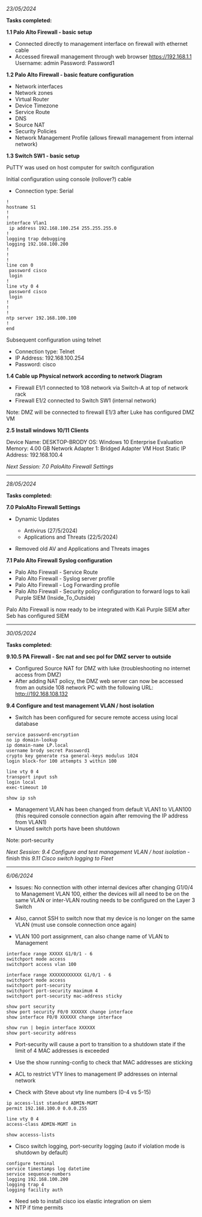 *23/05/2024*

**Tasks completed:**

**1.1 Palo Alto Firewall - basic setup**

- Connected directly to management interface on firewall with ethernet cable
- Accessed firewall management through web browser
  https://192.168.1.1
  Username: admin
  Password: Password1

**1.2 Palo Alto Firewall - basic feature configuration**

- Network interfaces
- Network zones
- Virtual Router
- Device Timezone
- Service Route
- DNS
- Source NAT
- Security Policies
- Network Management Profile (allows firewall management from internal network)

**1.3 Switch SW1 - basic setup**

PuTTY was used on host computer for switch configuration

Initial configuration using console (rollover?) cable

- Connection type: Serial

```
!
hostname S1
!
!
interface Vlan1
 ip address 192.168.100.254 255.255.255.0
!
logging trap debugging
logging 192.168.100.200
!
!
!
line con 0
 password cisco
 login
!
line vty 0 4
 password cisco
 login
!
!
!
ntp server 192.168.100.100
!
end
```

Subsequent configuration using telnet

- Connection type: Telnet
- IP Address: 192.168.100.254
- Password: cisco

**1.4 Cable up Physical network according to network Diagram**

- Firewall E1/1 connected to 108 network via Switch-A at top of network rack
- Firewall E1/2 connected to Switch SW1 (internal network)

Note: DMZ will be connected to firewall E1/3 after Luke has configured DMZ VM

**2.5 Install windows 10/11 Clients**

Device Name: DESKTOP-BRODY
OS: Windows 10 Enterprise Evaluation
Memory: 4.00 GB
Network Adapter 1: Bridged Adapter
VM Host Static IP Address: 192.168.100.4

*Next Session: 7.0 PaloAlto Firewall Settings*

---

*28/05/2024*

**Tasks completed:**

**7.0 PaloAlto Firewall Settings**

- Dynamic Updates
  
  - Antivirus (27/5/2024)
  - Applications and Threats (22/5/2024)

- Removed old AV and Applications and Threats images

**7.1 Palo Alto Firewall Syslog configuration**

- Palo Alto Firewall - Service Route
- Palo Alto Firewall - Syslog server profile
- Palo Alto Firewall - Log Forwarding profile
- Palo Alto Firewall - Security policy configuration to forward logs to kali Purple SIEM (Inside_To_Outside)

Palo Alto Firewall is now ready to be integrated with Kali Purple SIEM after Seb has configured SIEM

---

*30/05/2024*

**Tasks completed:**

**9.10.5 PA Firewall - Src nat and sec pol for DMZ server to outside**

- Configured Source NAT for DMZ with luke (troubleshooting no internet access from DMZ)
- After adding NAT policy, the DMZ web server can now be accessed from an outside 108 network PC with the following URL: <http://192.168.108.132>

**9.4 Configure and test management VLAN / host isolation**

- Switch has been configured for secure remote access using local database

```
service password-encryption  
no ip domain-lookup
ip domain-name LP.local 
username brody secret Password1   
crypto key generate rsa general-keys modulus 1024
login block-for 100 attempts 3 within 100

line vty 0 4
transport input ssh  
login local
exec-timeout 10

show ip ssh
```

- Management VLAN has been changed from default VLAN1 to VLAN100 (this required console connection again after removing the IP address from VLAN1)
- Unused switch ports have been shutdown

Note: port-security

*Next Session:  9.4 Configure and test management VLAN / host isolation* - finish this
                        *9.11 Cisco switch logging to Fleet*

---

*6/06/2024*

- Issues: No connection with other internal devices after changing G1/0/4 to Management VLAN 100, either the devices will all need to be on the same VLAN or inter-VLAN routing needs to be configured on the Layer 3 Switch
- Also, cannot SSH to switch now that my device is no longer on the same VLAN (must use console connection once again)

- VLAN 100 port assignment, can also change name of VLAN to Management

```
interface range XXXXX G1/0/1 - 6
switchport mode access
switchport access vlan 100
```

```
interface range XXXXXXXXXXXX G1/0/1 - 6
switchport mode access
switchport port-security
switchport port-security maximum 4
switchport port-security mac-address sticky

show port security
show port security F0/0 XXXXXX change interface 
show interface F0/0 XXXXXX change interface 

show run | begin interface XXXXXX
show port-security address
```

- Port-security will cause a port to transition to a shutdown state if the limit of 4 MAC addresses is exceeded
- Use the show running-config to check that MAC addresses are sticking

- ACL to restrict VTY lines to management IP addresses on internal network
- Check with Steve about vty line numbers (0-4 vs 5-15)

```
ip access-list standard ADMIN-MGMT
permit 192.168.100.0 0.0.0.255

line vty 0 4
access-class ADMIN-MGMT in

show accesss-lists
```

- Cisco switch logging, port-security logging (auto if violation mode is shutdown by default)

```
configure terminal
service timestamps log datetime
service sequence-numbers
logging 192.168.100.200
logging trap 4
logging facility auth
```

- Need seb to install cisco ios elastic integration on siem
- NTP if time permits
